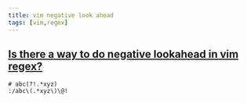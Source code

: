 ```yaml
---
title: vim negative look ahead
tags: [vim,regex]
---
```



## [Is there a way to do negative lookahead in vim regex?](https://stackoverflow.com/questions/21148467/is-there-a-way-to-do-negative-lookahead-in-vim-regex) ##
```vim
# abc(?!.*xyz)
:/abc\(.*xyz\)\@!
```
